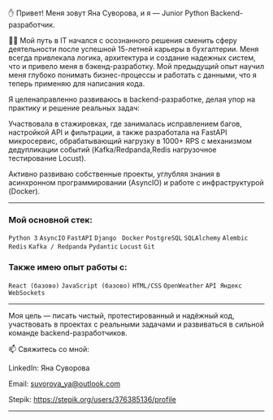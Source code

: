 ✋ Привет! Меня зовут Яна Суворова, и я — Junior Python Backend-разработчик.

👩‍💼 Мой путь в IT начался с осознанного решения сменить сферу деятельности после успешной 15-летней карьеры в бухгалтерии. Меня всегда привлекала логика, архитектура и создание надежных систем, что и привело меня в бэкенд-разработку. Мой предыдущий опыт научил меня глубоко понимать бизнес-процессы и работать с данными, что я теперь применяю для написания кода.

Я целенаправленно развиваюсь в backend-разработке, делая упор на практику и решение реальных задач:

Участвовала в стажировках, где занималась исправлением багов, настройкой API и фильтрации, а также разработала на FastAPI микросервис, обрабатывающий нагрузку в 1000+ RPS с механизмом дедупликации событий (Kafka/Redpanda,Redis нагрузочное тестирование Locust).

Активно развиваю собственные проекты, углубляя знания в асинхронном программировании (AsyncIO) и работе с инфраструктурой (Docker).


---

### Мой основной стек:
`Python 3`  `AsyncIO`  `FastAPI`  `Django ` `Docker`  `PostgreSQL`  `SQLAlchemy`  `Alembic`  `Redis`  `Kafka / Redpanda`  `Pydantic`  `Locust`  `Git` 

### Также имею опыт работы с:
`React (базово)`  `JavaScript (базово)`  `HTML/CSS`  `OpenWeather`  `API Яндекс`  `WebSockets` 


---
 Моя цель — писать чистый, протестированный и надёжный код, участвовать в проектах с реальными задачами и развиваться в сильной команде backend-разработчиков.

📫 Свяжитесь со мной:

LinkedIn: Яна Суворова

Email: suvorova_ya@outlook.com

Stepik: https://stepik.org/users/376385136/profile

---
